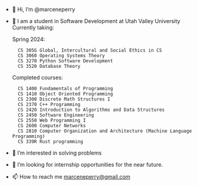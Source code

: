 - 👋 Hi, I’m @marceneperry
- 🌱 I am a student in Software Development at Utah Valley University
    Currently taking:
  
    Spring 2024:

        CS 305G Global, Intercultural and Social Ethics in CS
        CS 3060 Operating Systems Theory
        CS 3270 Python Software Development
        CS 3520 Database Theory

    Completed courses:

        CS 1400 Fundamentals of Programming
        CS 1410 Object Oriented Programming
        CS 2300 Discrete Math Structures I
        CS 2370 C++ Programming
        CS 2420 Introduction to Algorithms and Data Structures
        CS 2450 Software Engineering
        CS 2550 Web Programming I
        CS 2600 Computer Networks
        CS 2810 Computer Organization and Architecture (Machine Language Programming)
        CS 339R Rust programming
  
- 👀 I’m interested in solving problems

- 💞️ I’m looking for internship opportunities for the near future.  

- 📫 How to reach me
    marceneperry@gmail.com

<!---
marceneperry/marceneperry is a ✨ special ✨ repository because its `README.md` (this file) appears on your GitHub profile.
You can click the Preview link to take a look at your changes.
--->
